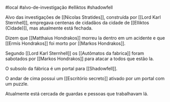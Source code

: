 #local #alvo-de-investigação #elliktos #shadowfell 

Alvo das investigações de [[Nicolas Stratides]], construída por [[Lord Karl Sternhell]], empregava centenas de cidadãos da cidade de [[Elliktos (Cidade)]], mas atualmente está fechada.

Dizem que [[Matthaius Hondrakos]] morreu la dentro em um acidente e que [[Ermís Hondrakos]] foi morto por [[Markos Hondrakos]].

Segundo [[Lord Karl Sternhell]] os [[Autômatos da fabrica]] foram sabotados por [[Markos Hondrakos]] para atacar a todos que estão la.

O subsolo da fábrica é um portal para [[Shadowfell]].

O andar de cima possui um [[Escritório secreto]] ativado por um portal com um puzzle.

Atualmente está cercada de guardas e pessoas que trabalhavam lá.